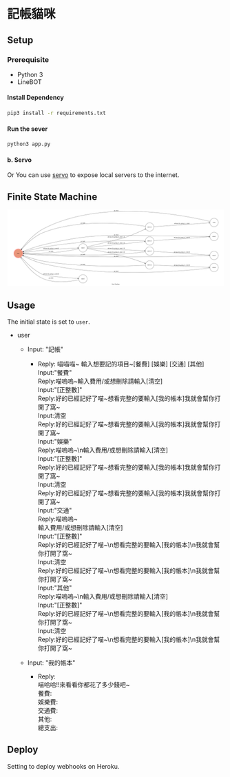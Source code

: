 # 記帳貓咪


## Setup

### Prerequisite
* Python 3
* LineBOT

#### Install Dependency
```sh
pip3 install -r requirements.txt
```



#### Run the sever

```sh
python3 app.py
```

#### b. Servo

Or You can use [servo](http://serveo.net/) to expose local servers to the internet.


## Finite State Machine
![fsm](./fsm.png)

## Usage
The initial state is set to `user`.


* user
	* Input: "記帳"
		* Reply: 喵喵喵~ 輸入想要記的項目~[餐費]  [娛樂]  [交通]  [其他]   
			Input:"餐費"   
				Reply:喵嗚嗚~輸入費用/或想刪除請輸入[清空]   
					Input:"[正整數]"   
						Reply:好的已經記好了喵~想看完整的要輸入[我的帳本]我就會幫你打開了窩~   
					Input:清空   
						Reply:好的已經記好了喵~想看完整的要輸入[我的帳本]我就會幫你打開了窩~   
			Input:"娛樂"   
				Reply:喵嗚嗚~\n輸入費用/或想刪除請輸入[清空]   
					Input:"[正整數]"   
						Reply:好的已經記好了喵~想看完整的要輸入[我的帳本]我就會幫你打開了窩~   
					Input:清空   
						Reply:好的已經記好了喵~想看完整的要輸入[我的帳本]我就會幫你打開了窩~   
			Input:"交通"   
				Reply:喵嗚嗚~   
                輸入費用/或想刪除請輸入[清空]   
					Input:"[正整數]"   
						Reply:好的已經記好了喵~\n想看完整的要輸入[我的帳本]\n我就會幫你打開了窩~   
					Input:清空   
						Reply:好的已經記好了喵~\n想看完整的要輸入[我的帳本]\n我就會幫你打開了窩~   
			Input:"其他"   
				Reply:喵嗚嗚~\n輸入費用/或想刪除請輸入[清空]   
					Input:"[正整數]"   
						Reply:好的已經記好了喵~\n想看完整的要輸入[我的帳本]\n我就會幫你打開了窩~   
					Input:清空   
						Reply:好的已經記好了喵~\n想看完整的要輸入[我的帳本]\n我就會幫你打開了窩~   
						
					

	* Input: "我的帳本"
		* Reply:    
		喵哈哈!!來看看你都花了多少錢吧~   
		餐費:   
		娛樂費:   
		交通費:   
		其他:   
		總支出:   

## Deploy
Setting to deploy webhooks on Heroku.




